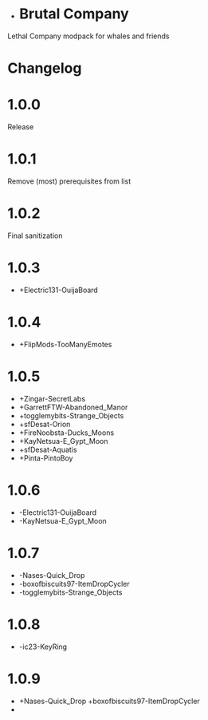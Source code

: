 * # Brutal Company
Lethal Company modpack for whales and friends

# Changelog

1.0.0
=====
Release

1.0.1
=====
Remove (most) prerequisites from list

1.0.2
=====
Final sanitization

1.0.3
======
* +Electric131-OuijaBoard

1.0.4
======
* +FlipMods-TooManyEmotes

1.0.5
======
* +Zingar-SecretLabs
* +GarrettFTW-Abandoned_Manor
* +togglemybits-Strange_Objects
* +sfDesat-Orion
* +FireNoobsta-Ducks_Moons
* +KayNetsua-E_Gypt_Moon
* +sfDesat-Aquatis
* +Pinta-PintoBoy

1.0.6
======
* -Electric131-OuijaBoard
* -KayNetsua-E_Gypt_Moon

1.0.7
======
* -Nases-Quick_Drop
* -boxofbiscuits97-ItemDropCycler
* -togglemybits-Strange_Objects

1.0.8
======
* -ic23-KeyRing

1.0.9
======
* +Nases-Quick_Drop
+boxofbiscuits97-ItemDropCycler
* 